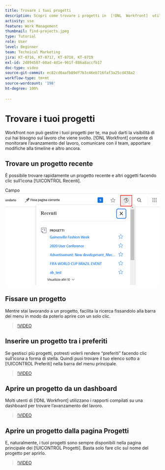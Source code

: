 ```yaml
---
title: Trovare i tuoi progetti
description: Scopri come trovare i progetti in  [!DNL  Workfront]  utilizzando pin, preferiti, dashboard e la pagina [!UICONTROL Progetti].
activity: use
feature: Work Management
thumbnail: find-projects.jpeg
type: Tutorial
role: User
level: Beginner
team: Technical Marketing
jira: KT-8716, KT-8717, KT-8718, KT-8719
exl-id: 2d894587-60ad-4d1e-961f-886a8accfb17
doc-type: video
source-git-commit: ec82cd0aafb89df7b3c46eb716faf3a25cd438a2
workflow-type: tm+mt
source-wordcount: '198'
ht-degree: 100%

---
```


# Trovare i tuoi progetti

Workfront non può gestire i tuoi progetti per te, ma può darti la visibilità di cui hai bisogno sul lavoro che viene svolto. [!DNL Workfront] consente di monitorare l’avanzamento del lavoro, comunicare con il team, apportare modifiche alla timeline e altro ancora.

<!---
In this section, you will learn how to:

Find your projects in [!DNL Workfront]
Make your project visible to stakeholders
Find project communications
Use [!DNL Workfront] features when reviewing the task list to monitor project progress
--->

## Trovare un progetto recente

È possibile trovare rapidamente un progetto recente e altri oggetti facendo clic sull’icona [!UICONTROL Recenti].

Campo ![[!UICONTROL Stato] espanso nell’intestazione del progetto](assets/recents.png)

## Fissare un progetto

Mentre stai lavorando a un progetto, facilita la ricerca fissandolo alla barra dei menu in modo da poterlo aprire con un solo clic.

>[!VIDEO](https://video.tv.adobe.com/v/335038/?quality=12&learn=on)

## Inserire un progetto tra i preferiti

Se gestisci più progetti, potresti volerli rendere “preferiti” facendo clic sull’icona a forma di stella. Quindi puoi trovare il tuo elenco sotto a [!UICONTROL Preferiti] nella barra del menu principale.

>[!VIDEO](https://video.tv.adobe.com/v/335039/?quality=12&learn=on)


## Aprire un progetto da un dashboard

Molti utenti di [!DNL Workfront] utilizzano i rapporti compilati su una dashboard per trovare l’avanzamento del lavoro.

>[!VIDEO](https://video.tv.adobe.com/v/335041/?quality=12&learn=on)


## Aprire un progetto dalla pagina Progetti

E, naturalmente, i tuoi progetti sono sempre disponibili nella pagina principale dei [!UICONTROL  Progetti]. Basta solo fare clic sul nome del progetto per aprirlo.

>[!VIDEO](https://video.tv.adobe.com/v/335040/?quality=12&learn=on)
